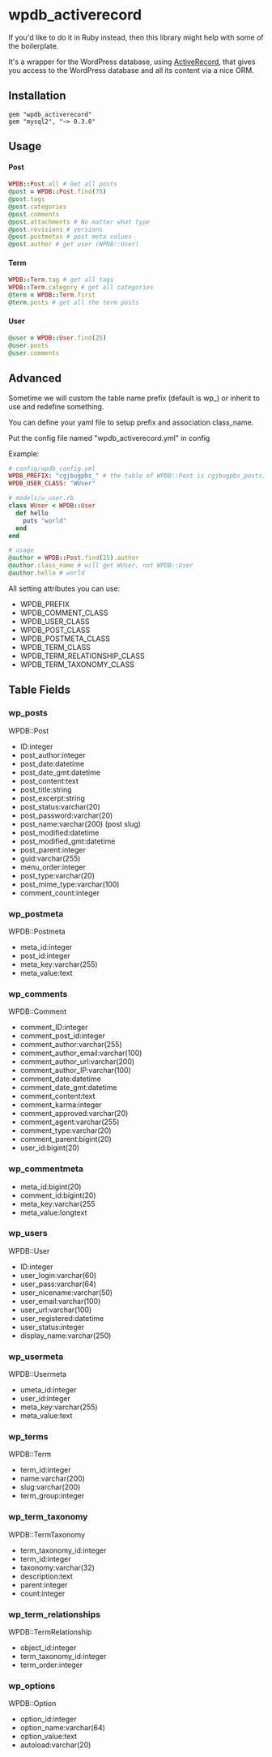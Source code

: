 # wpdb_activerecord

If you'd like to do it in Ruby instead, then this library might help
with some of the boilerplate.

It's a wrapper for the WordPress database, using
[ActiveRecord](http://apidock.com/rails/ActiveRecord), that gives you access to the
WordPress database and all its content via a nice ORM.

## Installation

```
gem "wpdb_activerecord"
gem "mysql2", "~> 0.3.0"
```

## Usage

#### Post

```ruby
WPDB::Post.all # Get all posts
@post = WPDB::Post.find(75)
@post.tags
@post.categories
@post.comments
@post.attachments # No matter what type
@post.revisions # versions
@post.postmetas # post meta values
@post.author # get user (WPDB::User)
```

#### Term

```ruby
WPDB::Term.tag # get all tags
WPDB::Term.category # get all categories
@term = WPDB::Term.first
@term.posts # get all the term posts
```

#### User

```ruby
@user = WPDB::User.find(25)
@user.posts
@user.comments
```

## Advanced

Sometime we will custom the table name prefix (default is wp_) or inherit to use and redefine something.

You can define your yaml file to setup prefix and association class_name.

Put the config file named "wpdb_activerecord.yml" in config

Example:

```ruby
# config/wpdb_config.yml
WPDB_PREFIX: "cgjbugpbs_" # the table of WPDB::Post is cgjbugpbs_posts, not wp_posts
WPDB_USER_CLASS: "WUser"

# models/w_user.rb
class WUser < WPDB::User
  def hello
    puts "world"
  end
end

# usage
@author = WPDB::Post.find(25).author
@author.class_name # will get WUser, not WPDB::User
@author.hello # world
```
All setting attributes you can use:

* WPDB\_PREFIX
* WPDB\_COMMENT\_CLASS
* WPDB\_USER\_CLASS
* WPDB\_POST\_CLASS
* WPDB\_POSTMETA\_CLASS
* WPDB\_TERM\_CLASS
* WPDB\_TERM\_RELATIONSHIP\_CLASS
* WPDB\_TERM\_TAXONOMY\_CLASS

## Table Fields

### wp_posts

WPDB::Post
* ID:integer
* post_author:integer
* post_date:datetime
* post_date_gmt:datetime
* post_content:text
* post_title:string
* post_excerpt:string
* post_status:varchar(20)
* post_password:varchar(20)
* post_name:varchar(200) (post slug)
* post_modified:datetime
* post_modified_gmt:datetime
* post_parent:integer
* guid:varchar(255)
* menu_order:integer
* post_type:varchar(20)
* post_mime_type:varchar(100)
* comment_count:integer

### wp_postmeta

WPDB::Postmeta
* meta_id:integer
* post_id:integer
* meta_key:varchar(255)
* meta_value:text

### wp_comments

WPDB::Comment
* comment_ID:integer
* comment_post_id:integer
* comment_author:varchar(255)
* comment_author_email:varchar(100)
* comment_author_url:varchar(200)
* comment_author_IP:varchar(100)
* comment_date:datetime
* comment_date_gmt:datetime
* comment_content:text
* comment_karma:integer
* comment_approved:varchar(20)
* comment_agent:varchar(255)
* comment_type:varchar(20)
* comment_parent:bigint(20)
* user_id:bigint(20)

### wp_commentmeta ###
* meta_id:bigint(20)
* comment_id:bigint(20)
* meta_key:varchar(255
* meta_value:longtext

### wp_users

WPDB::User
* ID:integer
* user_login:varchar(60)
* user_pass:varchar(64)
* user_nicename:varchar(50)
* user_email:varchar(100)
* user_url:varchar(100)
* user_registered:datetime
* user_status:integer
* display_name:varchar(250)

### wp_usermeta

WPDB::Usermeta
* umeta_id:integer
* user_id:integer
* meta_key:varchar(255)
* meta_value:text

### wp_terms

WPDB::Term
* term_id:integer
* name:varchar(200)
* slug:varchar(200)
* term_group:integer

### wp_term_taxonomy

WPDB::TermTaxonomy
* term_taxonomy_id:integer
* term_id:integer
* taxonomy:varchar(32)
* description:text
* parent:integer
* count:integer

### wp_term_relationships

WPDB::TermRelationship
* object_id:integer
* term_taxonomy_id:integer
* term_order:integer

### wp_options

WPDB::Option
* option_id:integer
* option_name:varchar(64)
* option_value:text
* autoload:varchar(20)
